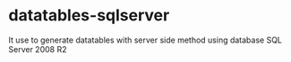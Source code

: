 # datatables-sqlserver
It use to generate datatables with server side method using database SQL Server 2008 R2
